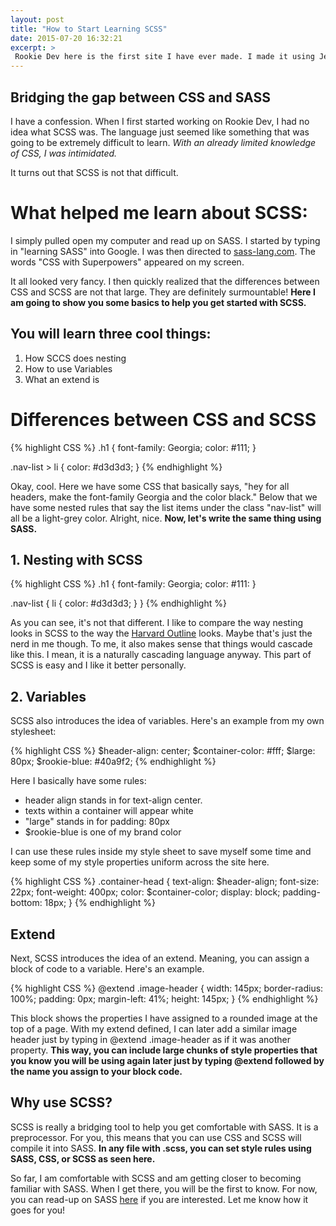 ```yaml
---
layout: post
title: "How to Start Learning SCSS"
date: 2015-07-20 16:32:21
excerpt: >
 Rookie Dev here is the first site I have ever made. I made it using Jekyll. One night, my SO sat me down and showed me how to set up Jekyll and start using it. Sitting in our apartment, with my laptop on his lap, he started setting things up. About midway through, after performing what seemed to me like a million git commands, he paused and looked at me saying "well, I'm really sorry and I'm not sorry."
---
```


## Bridging the gap between CSS and SASS


I have a confession. When I first started working on Rookie Dev, I had no idea what SCSS was. The language just seemed like something that was going to be extremely difficult to learn. *With an already limited knowledge of CSS, I was intimidated.*

It turns out that SCSS is not that difficult.

# What helped me learn about SCSS:
 I simply pulled open my computer and read up on SASS. I started by typing in "learning SASS" into Google. I  was then directed to [sass-lang.com](http://sass-lang.com/). The words "CSS with Superpowers" appeared on my screen.

It all looked very fancy. I then quickly realized that the differences between CSS and SCSS are not that large. They are definitely surmountable! **Here I am going to show you some basics to help you get started with SCSS.**

## You will learn three cool things:
1. How SCCS does nesting
2. How to use Variables
3. What an extend is

# Differences between CSS and SCSS

{% highlight CSS %}
.h1 {
 font-family: Georgia;
 color: #111;
}

.nav-list > li {
 color: #d3d3d3;
}
{% endhighlight %}

Okay, cool. Here we have some CSS that basically says, "hey for all headers, make the font-family Georgia and the color black." Below that we have some nested rules that say the list items under the class "nav-list" will all be a light-grey color. Alright, nice. **Now, let's write the same thing using SASS.**

## 1. Nesting with SCSS

{% highlight CSS %}
.h1 {
 font-family: Georgia;
 color: #111:
}

.nav-list {
 li {
 color: #d3d3d3;
 }
}
{% endhighlight %}

As you can see, it's not that different. I like to compare the way nesting looks in SCSS to the way the [Harvard Outline](http://writingcenter.fas.harvard.edu/pages/outlining) looks. Maybe that's just the nerd in me though. To me, it also makes sense that things would cascade like this. I mean, it is a naturally cascading language anyway. This part of SCSS is easy and I like it better personally.

## 2. Variables

SCSS also introduces the idea of variables. Here's an example from my own stylesheet:

{% highlight CSS %}
$header-align: center;
$container-color: #fff;
$large: 80px;
$rookie-blue: #40a9f2;
{% endhighlight %}

Here I basically have some rules:

- header align stands in for text-align center.
- texts within a container will appear white
- "large" stands in for padding: 80px
- $rookie-blue is one of my brand color

I can use these rules inside my style sheet to save myself some time and keep some of my style properties uniform across the site here.

{% highlight CSS %}
.container-head {
  text-align: $header-align;
  font-size: 22px;
  font-weight: 400px;
  color: $container-color;
  display: block;
  padding-bottom: 18px;
}
{% endhighlight %}

## Extend

Next, SCSS introduces the idea of an extend. Meaning, you can assign a block of code to a variable. Here's an example.

{% highlight CSS %}
@extend .image-header {
 width: 145px;
 border-radius: 100%;
 padding: 0px;
 margin-left: 41%;
 height: 145px;
}
{% endhighlight %}

This block shows the properties I have assigned to a rounded image at the top of a page. With my extend defined, I can later add a similar image header just by typing in @extend .image-header as if it was another property. **This way, you can include large chunks of style properties that you know you will be using again later just by typing @extend followed by the name you assign to your block code.**

## Why use SCSS?
SCSS is really a bridging tool to help you get comfortable with SASS. It is a preprocessor. For you, this means that you can use CSS and SCSS will compile it into SASS. **In any file with .scss, you can set style rules using SASS, CSS, or SCSS as seen here.**

So far, I am comfortable with SCSS and am getting closer to becoming familiar with SASS. When I get there, you will be the first to know. For now, you can read-up on SASS [here](http://sass-lang.com/guide) if you are interested. Let me know how it goes for you!
